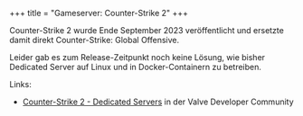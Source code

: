 +++
title = "Gameserver: Counter-Strike 2"
+++

Counter-Strike 2 wurde Ende September 2023 veröffentlicht und ersetzte damit direkt Counter-Strike: Global Offensive.

Leider gab es zum Release-Zeitpunkt noch keine Lösung, wie bisher Dedicated Server auf Linux und in Docker-Containern zu betreiben.

Links:

* [Counter-Strike 2 - Dedicated Servers](https://developer.valvesoftware.com/wiki/Counter-Strike_2/Dedicated_Servers) in der Valve Developer Community


